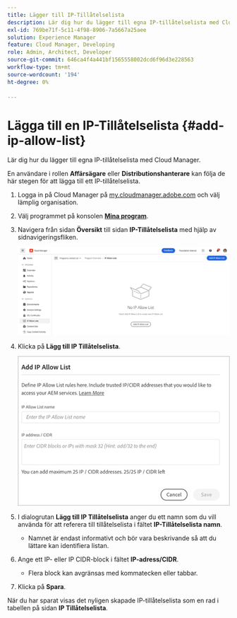 ```yaml
---
title: Lägger till IP-Tillåtelselista
description: Lär dig hur du lägger till egna IP-tillåtelselista med Cloud Manager.
exl-id: 769be71f-5c11-4f98-8906-7a5667a25aee
solution: Experience Manager
feature: Cloud Manager, Developing
role: Admin, Architect, Developer
source-git-commit: 646ca4f4a441bf1565558002dcd6f96d3e228563
workflow-type: tm+mt
source-wordcount: '194'
ht-degree: 0%

---
```



# Lägga till en IP-Tillåtelselista {#add-ip-allow-list}

Lär dig hur du lägger till egna IP-tillåtelselista med Cloud Manager.

En användare i rollen **Affärsägare** eller **Distributionshanterare** kan följa de här stegen för att lägga till ett IP-tillåtelselista.

1. Logga in på Cloud Manager på [my.cloudmanager.adobe.com](https://my.cloudmanager.adobe.com/) och välj lämplig organisation.

1. Välj programmet på konsolen **[Mina program](/help/implementing/cloud-manager/navigation.md#my-programs)**.

1. Navigera från sidan **Översikt** till sidan **IP-Tillåtelselista** med hjälp av sidnavigeringsfliken.

   ![Alternativet IP-tillåtelselista på sidpanelen](/help/implementing/cloud-manager/assets/ip-allow-list/ip-allow-list-create.png)

1. Klicka på **Lägg till IP Tillåtelselista**.

   ![Dialogrutan Lägg till IP-Tillåtelselista](/help/implementing/cloud-manager/assets/ip-allow-list/ip-allow-list-create02.png)

1. I dialogrutan **Lägg till IP Tillåtelselista** anger du ett namn som du vill använda för att referera till tillåtelselista i fältet **IP-Tillåtelselista namn**.

   * Namnet är endast informativt och bör vara beskrivande så att du lättare kan identifiera listan.

1. Ange ett IP- eller IP CIDR-block i fältet **IP-adress/CIDR**.

   * Flera block kan avgränsas med kommatecken eller tabbar.

1. Klicka på **Spara**.

När du har sparat visas det nyligen skapade IP-tillåtelselista som en rad i tabellen på sidan **IP Tillåtelselista**.
